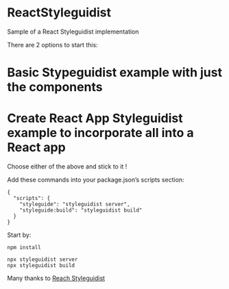 # ReactStyleguidist
Sample of a React Styleguidist implementation

There are 2 options to start this: 
# Basic Stypeguidist example with just the components
# Create React App Styleguidist example to incorporate all into a React app

Choose either of the above and stick to it !

Add these commands into your package.json’s scripts section:
```
{
  "scripts": {
    "styleguide": "styleguidist server",
    "styleguide:build": "styleguidist build"
  }
}
```

Start by:
```
npm install 

npx styleguidist server
npx styleguidist build
```

Many thanks to [Reach Styleguidist](https://react-styleguidist.js.org/)